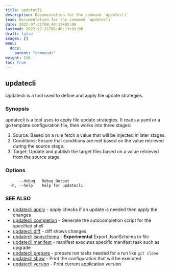 ```yaml
---
title: updatecli
description: Documentation for the command `updatecli`
lead: Documentation for the command `updatecli`
date: 2022-07-21T08:40:13+02:00
lastmod: 2022-07-21T08:40:13+02:00
draft: false
images: []
menu:
  docs:
    parent: "commands"
weight: 130
toc: true
---
```


## updatecli

Updatecli is a tool used to define and apply file update strategies. 

### Synopsis


updatecli is a tool uses to apply file update strategies.
It reads a yaml or a go template configuration file, then works into three stages:

1. Source: Based on a rule fetch a value that will be injected in later stages.
2. Conditions: Ensure that conditions are met based on the value retrieved during the source stage.
3. Target: Update and publish the target files based on a value retrieved from the source stage.


### Options

```
      --debug   Debug Output
  -h, --help    help for updatecli
```

### SEE ALSO

* [updatecli apply](/docs/commands/updatecli_apply)	 - apply checks if an update is needed then apply the changes
* [updatecli completion](/docs/commands/updatecli_completion)	 - Generate the autocompletion script for the specified shell
* [updatecli diff](/docs/commands/updatecli_diff)	 - diff shows changes
* [updatecli jsonschema](/docs/commands/updatecli_jsonschema)	 - **Experimental** Export JsonSchema to file
* [updatecli manifest](/docs/commands/updatecli_manifest)	 - manifest executes specific manifest task such as upgrade
* [updatecli prepare](/docs/commands/updatecli_prepare)	 - prepare run tasks needed for a run like `git clone`
* [updatecli show](/docs/commands/updatecli_show)	 - Print the configuration that will be executed
* [updatecli version](/docs/commands/updatecli_version)	 - Print current application version

